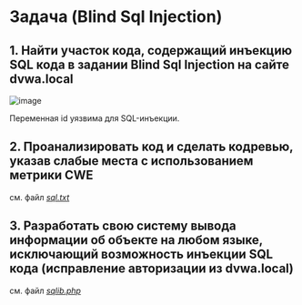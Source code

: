# Задача (Blind Sql Injection)
## 1. Найти участок кода, содержащий инъекцию SQL кода в задании Blind Sql Injection на сайте dvwa.local

![image](https://github.com/Din0saur0s/SDL/assets/70744702/b11e945b-f13c-484a-8d44-232554ac1055)

Переменная id уязвима для SQL-инъекции.
## 2. Проанализировать код и сделать кодревью, указав слабые места с использованием метрики CWE
см. файл [*sql.txt*](https://github.com/Din0saur0s/SDL/blob/main/Practice_4/sql.txt)
## 3. Разработать свою систему вывода информации об объекте на любом языке, исключающий возможность инъекции SQL кода (исправление авторизации из dvwa.local)
см. файл [*sqlib.php*](https://github.com/Din0saur0s/SDL/blob/main/Practice_4/sqlib.php)
